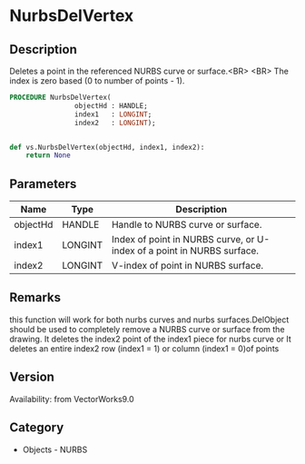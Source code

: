 # NurbsDelVertex

## Description
Deletes a point in the referenced NURBS curve or surface.&lt;BR&gt;
&lt;BR&gt;
The index is zero based (0 to number of points - 1).

```pascal
PROCEDURE NurbsDelVertex(
				objectHd : HANDLE;
				index1   : LONGINT;
				index2   : LONGINT);
```

```python

def vs.NurbsDelVertex(objectHd, index1, index2):
    return None
```

## Parameters
|Name|Type|Description|
|---|---|---|
|objectHd|HANDLE|Handle to NURBS curve or surface.|
|index1|LONGINT|Index of point in NURBS curve, or U-index of a point in NURBS surface.|
|index2|LONGINT|V-index of point in NURBS surface.|

## Remarks
this function will work for both nurbs curves and nurbs surfaces.DelObject should be used to completely remove a NURBS curve or surface from the drawing. It deletes the index2 point of the index1 piece for nurbs curve or It deletes an entire index2 row (index1 = 1) or column (index1 = 0)of points

## Version
Availability: from VectorWorks9.0
## Category
* Objects - NURBS


